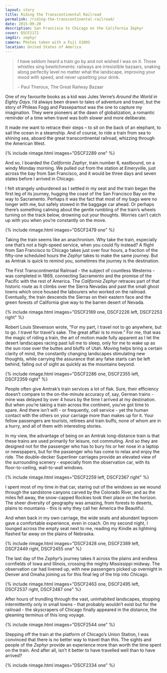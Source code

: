 ```yaml
---
layout: story
title: Riding the Transcontinental Railroad
permalink: /riding-the-transcontinental-railroad/
date: 2015-09-20
description: San Francisco to Chicago on the California Zephyr
cover: DSCF2172
imgdir: zephyr
camera: Photos taken with a Fuji X100S
location: United States of America
---
```


> I have seldom heard a train go by and not wished I was on it. Those whistles sing bewitchments: railways are irresistible bazaars, snaking along perfectly level no matter what the landscape, improving your mood with speed, and never upsetting your drink.
>
> \- Paul Theroux, The Great Railway Bazaar

One of my favourite books as a kid was Jules Verne’s _Around the World in Eighty Days_. I’d always been drawn to tales of adventure and travel, but the story of Phileas Fogg and Passepartout was the one to capture my imagination. They were pioneers at the dawn of globalization, a romantic reminder of a time when travel was both slower and more deliberate.

It made me want to retrace their steps – to sit on the back of an elephant, to sail the ocean in a steamship. And of course, to ride a train from sea to shining sea, aboard the great transcontinental railroad, whizzing through the American West.

{% include rimage.html images="DSCF2289 one" %}

And so, I boarded the _California Zephyr_, train number 6, eastbound, on a windy Monday morning. We pulled out from the station at Emeryville, just across the bay from San Francisco, and it would be three days and seven states before I arrived in Chicago.

I felt strangely unburdened as I settled in my seat and the train began the first leg of its journey, hugging the coast of the San Francisco Bay on the way to Sacramento. Perhaps it was the fact that most of my bags were no longer with me, but safely stowed in the baggage car ahead. Or perhaps there’s something calming about the gentle rumbling of the train’s wheels turning on the track below, drowning out your thoughts. Worries can’t catch up with you when you’re constantly on the move.

{% include rimage.html images="DSCF2479 one" %}

Taking the train seems like an anachronism. Why take the train, especially one that’s not a high-speed service, when you could fly instead? A flight from San Francisco to Chicago takes just over four hours, a fraction of the fifty-one scheduled hours the _Zephyr_ takes to make the same journey. But as Amtrak is quick to remind you, sometimes the journey is the destination.

The First Transcontinental Railroad - the subject of countless Westerns - was completed in 1869, connecting Sacramento and the promise of the Pacific with the rest of America. The _California Zephyr_ retraces part of that historic route as it climbs over the Sierra Nevadas and past the small ghost towns which once housed the labourers who worked on the railroad. Eventually, the train descends the Sierras on their eastern face and the green forests of California give way to the barren desert of Nevada.

{% include rimage.html images="DSCF2189 one, DSCF2226 left, DSCF2253 right" %}

Robert Louis Stevenson wrote, “For my part, I travel not to go anywhere, but to go. I travel for travel‘s sake. The great affair is to move.” For me, that was the magic of riding a train, the art of motion made fully apparent as I let the desert landscapes racing past lull me to sleep, only for me to wake up as the sun rose over the buttes and bluffs of Utah. Moving helps bring a certain clarity of mind, the constantly changing landscapes stimulating new thoughts, while carrying the assurance that any false starts can be left behind, falling out of sight as quickly as the mountains beyond.

{% include rimage.html images="DSCF2286 one, DSCF2355 left, DSCF2359 right" %}

People often give Amtrak’s train services a lot of flak. Sure, their efficiency doesn’t compare to the on-the-minute accuracy of, say, German trains - mine was delayed by over 4 hours by the time I arrived at my destination. But when you’re taking a train across the continent, you‘ve got time to spare. And there isn’t wifi - or frequently, cell service - yet the human contact with the others on your carriage more than makes up for it. Your fellow passengers are tourists, retirees and train buffs, none of whom are in a hurry, and all of them with interesting stories.

In my view, the advantage of being on an Amtrak long-distance train is that these trains are used primarily for leisure, not commuting. And so they are designed not for the passenger who has to bury his or her nose in a laptop or newspapers, but for the passenger who has come to relax and enjoy the ride. The double-decker Superliner carriages provide an elevated view of the surrounding scenery - especially from the observation car, with its floor-to-ceiling, wall-to-wall windows.

{% include rimage.html images="DSCF2259 left, DSCF2367 right" %}

I spent most of my time in that car, staring out of the windows as we wound through the sandstone canyons carved by the Colorado River, and as the miles fell away, the snow-capped Rockies took their place on the horizon. The sheer diversity of geography was amazing, from forests to deserts, plains to mountains - this is why they call her America the Beautiful.

And when back in my own carriage, the wide seats and abundant legroom gave a comfortable experience, even in coach. On my second night, I lounged across the empty seat next to me, reading my Kindle as lightning flashed far away on the plains of Nebraska.

{% include rimage.html images="DSCF2428 one, DSCF2389 left, DSCF2449 right, DSCF2455 one" %}

The last day of the _Zephyr_’s journey takes it across the plains and endless cornfields of Iowa and Illinois, crossing the mighty Mississippi midway. The observation car had livened up, with new passengers picked up overnight in Denver and Omaha joining us for this final leg of the trip into Chicago.

{% include rimage.html images="DSCF2463 one, DSCF2495 left, DSCF2537 right, DSCF2487 one" %}

After hours of trundling through the vast, uninhabited landscapes, stopping intermittently only in small towns - that probably wouldn’t exist but for the railroad - the skyscrapers of Chicago finally appeared in the distance, the gleaming terminus of this long voyage.

{% include rimage.html images="DSCF2544 one" %}

Stepping off the train at the platform of Chicago’s Union Station, I was convinced that there is no better way to travel than this. The sights and people of the _Zephyr_ provide an experience more than worth the time spent on the train. And after all, isn’t it better to have travelled well than to have arrived?

{% include rimage.html images="DSCF2334 one" %}

